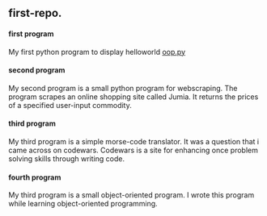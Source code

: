 ## first-repo.

#### first program
My first python program to display helloworld
[oop.py](oop.py)

#### second program
My second program is a small python program for webscraping.
The program scrapes an online shopping site called Jumia.
It returns the prices of a specified user-input commodity.

#### third program
My third program is a simple morse-code translator.
It was a question that i came across on codewars.
Codewars is a site for enhancing once problem solving skills through writing code.

#### fourth program 
My third program is a small object-oriented program.
I wrote this program while learning object-oriented programming.
